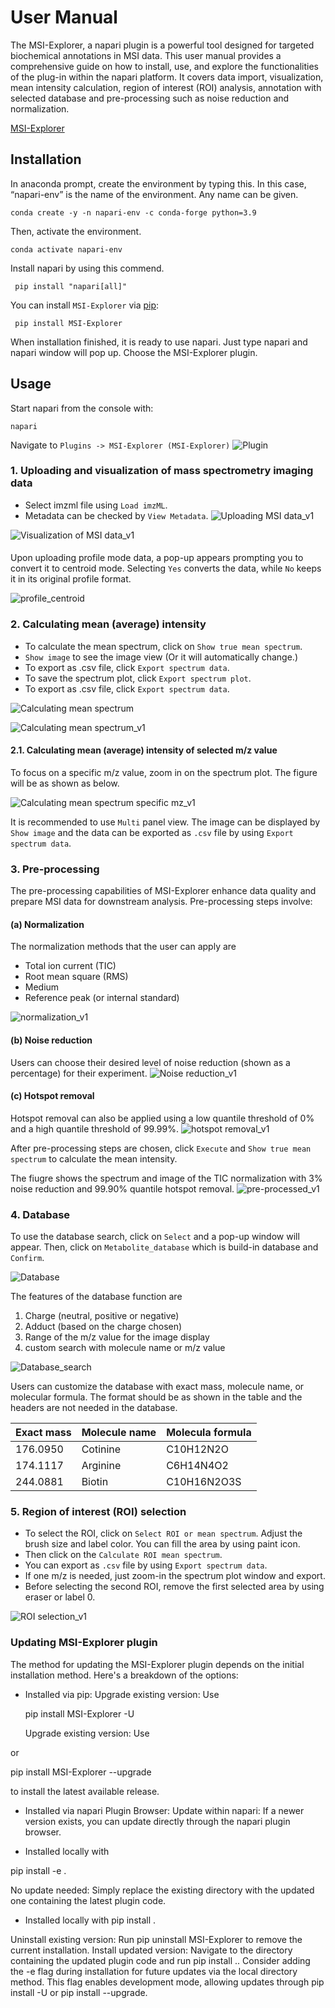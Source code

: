 # User Manual

The MSI-Explorer, a napari plugin is a powerful tool designed for targeted biochemical annotations in MSI data. This user manual provides a comprehensive guide on how to install, use, and explore the functionalities of the plug-in within the napari platform. It covers data import, visualization, mean intensity calculation, region of interest (ROI) analysis, annotation with selected database and pre-processing such as noise reduction and normalization. 

[MSI-Explorer] 
 
## Installation
In anaconda prompt, create the environment by typing this. In this case, “napari-env” is the name of the environment. Any name can be given.

    conda create -y -n napari-env -c conda-forge python=3.9 

Then, activate the environment.
   
    conda activate napari-env 

Install napari by using this commend.
   
     pip install "napari[all]"

You can install `MSI-Explorer` via [pip]:
   
     pip install MSI-Explorer

  
When installation finished, it is ready to use napari.
   Just type napari and napari window will pop up.
   Choose the MSI-Explorer plugin.

## Usage
Start napari from the console with:

    napari

Navigate to `Plugins -> MSI-Explorer (MSI-Explorer)`
![Plugin](https://github.com/nmmtsaw/MSI-Explorer_User-Manual/assets/127961719/104718fa-227e-4117-9b52-f674a265d218)


### 1. Uploading and visualization of mass spectrometry imaging data
- Select imzml file using `Load imzML`.
- Metadata can be checked by `View Metadata`.
![Uploading MSI data_v1](https://github.com/nmmtsaw/MSI-Explorer_User-Manual/assets/127961719/a4783643-cf8e-4c68-af8e-03f264a48573)

![Visualization of MSI data_v1](https://github.com/nmmtsaw/MSI-Explorer_User-Manual/assets/127961719/5e37c375-d430-419a-9038-9980e858c482)



####
Upon uploading profile mode data, a pop-up appears prompting you to convert it to centroid mode.
Selecting `Yes` converts the data, while `No` keeps it in its original profile format.

![profile_centroid](https://github.com/nmmtsaw/MSI-Explorer-Manual/assets/127961719/5eecf5c2-e9b5-45da-a620-6dfaad058faf)

### 2. Calculating mean (average) intensity
- To calculate the mean spectrum, click on `Show true mean spectrum`.
- `Show image` to see the image view (Or it will automatically change.)
- To export as .csv file, click `Export spectrum data`.
- To save the spectrum plot, click `Export spectrum plot`.
- To export as .csv file, click `Export spectrum data`.

![Calculating mean spectrum](https://github.com/nmmtsaw/MSI-Explorer_User-Manual/assets/127961719/2e921e00-75cf-4925-a9de-01d093277a06)

![Calculating mean spectrum_v1](https://github.com/nmmtsaw/MSI-Explorer_User-Manual/assets/127961719/19a713e3-a9ff-4e0c-be6b-545fb29991c6)

#### 2.1. Calculating mean (average) intensity of selected m/z value
To focus on a specific m/z value, zoom in on the spectrum plot. The figure will be as
shown as below.


![Calculating mean spectrum specific mz_v1](https://github.com/nmmtsaw/MSI-Explorer_User-Manual/assets/127961719/ba47080a-f439-4dc2-96b9-1f82ee5acbc3)


It is recommended to use `Multi` panel view.
The image can be displayed by `Show image` and the data can be exported as `.csv` file by using `Export spectrum data`.

### 3. Pre-processing
The pre-processing capabilities of MSI-Explorer enhance data quality and prepare MSI data for downstream analysis. Pre-processing steps involve: 

#### (a) Normalization
The normalization methods that the user can apply are 
- Total ion current (TIC)
- Root mean square (RMS)
- Medium
- Reference peak (or internal standard)

![normalization_v1](https://github.com/nmmtsaw/MSI-Explorer_User-Manual/assets/127961719/972b30af-8425-46e4-bb54-705df52c725a)


#### (b) Noise reduction
Users can choose their desired level of noise reduction (shown as a percentage) for their experiment. 
![Noise reduction_v1](https://github.com/nmmtsaw/MSI-Explorer_User-Manual/assets/127961719/9ce5e428-fe46-4f5f-a53f-7186c9f5ca8c)


#### (c) Hotspot removal
Hotspot removal can also be applied using a low quantile threshold of 0% and a high quantile threshold of 99.99%. 
![hotspot removal_v1](https://github.com/nmmtsaw/MSI-Explorer_User-Manual/assets/127961719/c9d279fa-d03b-499d-857d-6953ba7ea253)

After pre-processing steps are chosen, click `Execute` and `Show true mean spectrum` to calculate the mean intensity.

The fiugre shows the spectrum and image of the TIC normalization with 3% noise reduction and 99.90% quantile hotspot removal.
![pre-processed_v1](https://github.com/nmmtsaw/MSI-Explorer_User-Manual/assets/127961719/d1068382-f6e2-4af9-9c5b-949fb87ac90c)




### 4. Database
To use the database search, click on `Select` and a pop-up window will appear. Then,
click on `Metabolite_database` which is build-in database and `Confirm`.

![Database](https://github.com/nmmtsaw/MSI-Explorer_User-Manual/assets/127961719/928fa260-196e-4034-8ddd-0944c751c77e)


The features of the database function are
1. Charge (neutral, positive or negative)
2. Adduct (based on the charge chosen)
3. Range of the m/z value for the image display
4. custom search with molecule name or m/z value
   
![Database_search](https://github.com/nmmtsaw/MSI-Explorer_User-Manual/assets/127961719/ca7d943a-1b6b-4cba-bf4d-934ee574cc61)

Users can customize the database with exact mass, molecule name, or molecular formula. The format should be as shown in the table and the headers are not needed in the database.

Exact mass | Molecule name | Molecula formula
------- | -------- | --------
176.0950 | Cotinine | C10H12N2O
174.1117 | Arginine | C6H14N4O2
244.0881 | Biotin | C10H16N2O3S

### 5. Region of interest (ROI) selection
- To select the ROI, click on `Select ROI or mean spectrum`. Adjust the brush size and label color. You can fill the area by using paint icon. 
- Then click on the `Calculate ROI mean spectrum`.
- You can export as `.csv` file by using `Export spectrum data`.
- If one m/z is needed, just zoom-in the spectrum plot window and export.
- Before selecting the second ROI, remove the first selected area by using eraser or label 0.

![ROI selection_v1](https://github.com/nmmtsaw/MSI-Explorer_User-Manual/assets/127961719/e79ca007-a0b5-4ba7-8cea-ae5e8ad6dd7d)


   
### Updating MSI-Explorer plugin
The method for updating the MSI-Explorer plugin depends on the initial installation method. Here's a breakdown of the options:

- Installed via pip:
Upgrade existing version: Use
   
     pip install MSI-Explorer -U

  Upgrade existing version: Use 

    
 
 or 
 
   pip install MSI-Explorer --upgrade 
 
 to install the latest available release.
 
- Installed via napari Plugin Browser:
Update within napari: If a newer version exists, you can update directly through the napari plugin browser.

- Installed locally with

 pip install -e .

No update needed: Simply replace the existing directory with the updated one containing the latest plugin code.

- Installed locally with pip install .

Uninstall existing version: Run pip uninstall MSI-Explorer to remove the current installation.
Install updated version: Navigate to the directory containing the updated plugin code and run pip install .. Consider adding the -e flag during installation for future updates via the local directory method. This flag enables development mode, allowing updates through pip install -U or pip install --upgrade.






[pip]: https://pypi.org/project/pip/
[MSI-Explorer]: https://www.napari-hub.org/plugins/MSI-Explorer

